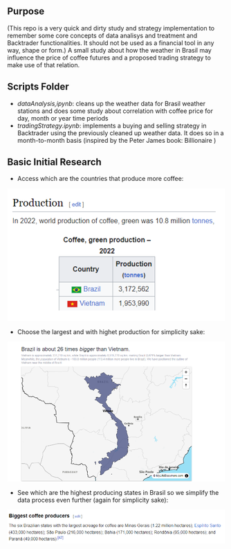 ## Purpose
(This repo is a very quick and dirty study and strategy implementation to remember some core concepts of data analisys and treatment and Backtrader functionalities. It should not be used as a financial tool in any way, shape or form.)
A small study about how the weather in Brasil may influence the price of coffee futures and a proposed trading strategy to make use of that relation.

## Scripts Folder
- *dataAnalysis,ipynb*: cleans up the weather data for Brasil weather stations and does some study about correlation with coffee price for day,  month or year time periods
- *tradingStrategy.ipynb*: implements a buying and selling strategy in Backtrader using the previously cleaned up weather data. It does so in a month-to-month basis
(inspired by the Peter James book: Billionaire )

## Basic Initial Research
- Access which are the countries that produce more coffee:

![alt text](imgs/coffeeProdTon.png)

- Choose the largest and with highet production for simplicity sake:

![alt text](imgs/brasilvsvietnamsize.png)

- See which are the highest producing states in Brasil so we simplify the data process even further (again for simplicity sake):

![alt text](imgs/coffeeProdBrasilState.png)
